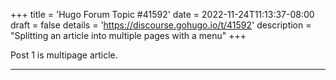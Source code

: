 +++
title = 'Hugo Forum Topic #41592'
date = 2022-11-24T11:13:37-08:00
draft = false
details = 'https://discourse.gohugo.io/t/41592'
description = "Splitting an article into multiple pages with a menu"
+++

Post 1 is multipage article.

---
